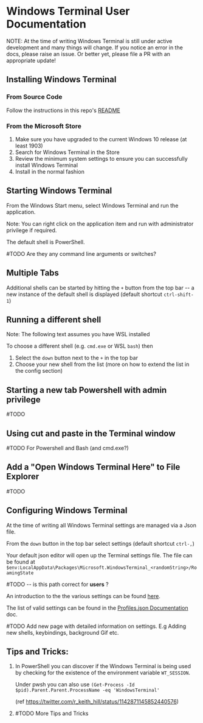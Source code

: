 # Windows Terminal User Documentation

NOTE: At the time of writing Windows Terminal is still under active development and many things will
change. If you notice an error in the docs, please raise an issue. Or better yet, please file a PR with an appropriate update!

## Installing Windows Terminal 

### From Source Code

Follow the instructions in this repo's [README](/README.md#developer-guidance)

### From the Microsoft Store

1. Make sure you have upgraded to the current Windows 10 release (at least 1903)
2. Search for Windows Terminal in the Store
3. Review the minimum system settings to ensure you can successfully install Windows Terminal
4. Install in the normal fashion

## Starting Windows Terminal

From the Windows Start menu, select Windows Terminal and run the application.

Note: You can right click on the application item and run with administrator privilege if required.

The default shell is PowerShell.

#TODO Are they any command line arguments or switches?

## Multiple Tabs

Additional shells can be started by hitting the `+` button from the top bar -- a new instance of the
default shell is displayed (default shortcut `ctrl-shift-1`)

## Running a different shell

Note: The following text assumes you have WSL installed

To choose a different shell (e.g. `cmd.exe` or WSL `bash`) then

1. Select the `down` button next to the `+` in the top bar
2. Choose your new shell from the list (more on how to extend the list in the config section)

## Starting a new tab Powershell with admin privilege

#TODO

## Using cut and paste in the Terminal window

#TODO  For Powershell and Bash (and cmd.exe?)

## Add a "Open Windows Terminal Here" to File Explorer

#TODO

## Configuring Windows Terminal

At the time of writing all Windows Terminal settings are managed via a Json file.

From the `down` button in the top bar select settings (default shortcut `ctrl-,`)

Your default json editor will open up the Terminal settings file. The file can be found
at `$env:LocalAppData\Packages\Microsoft.WindowsTerminal_<randomString>/RoamingState`

#TODO -- is this path correct for **users** ?

An introduction to the the various settings can be found [here](UsingJsonSettings.md).

The list of valid settings can be found in the [Profiles.json Documentation](../cascadia/SettingsSchema.md) doc.

#TODO Add new page with detailed information on settings. E.g Adding new shells, keybindings, background Gif etc.

## Tips and Tricks:

1. In PowerShell you can discover if the Windows Terminal is being used by checking for the existence of the environment variable `WT_SESSION`.

    Under pwsh you can also use
`(Get-Process -Id $pid).Parent.Parent.ProcessName -eq 'WindowsTerminal'`

    (ref https://twitter.com/r_keith_hill/status/1142871145852440576)

2. #TODO  More Tips and Tricks
